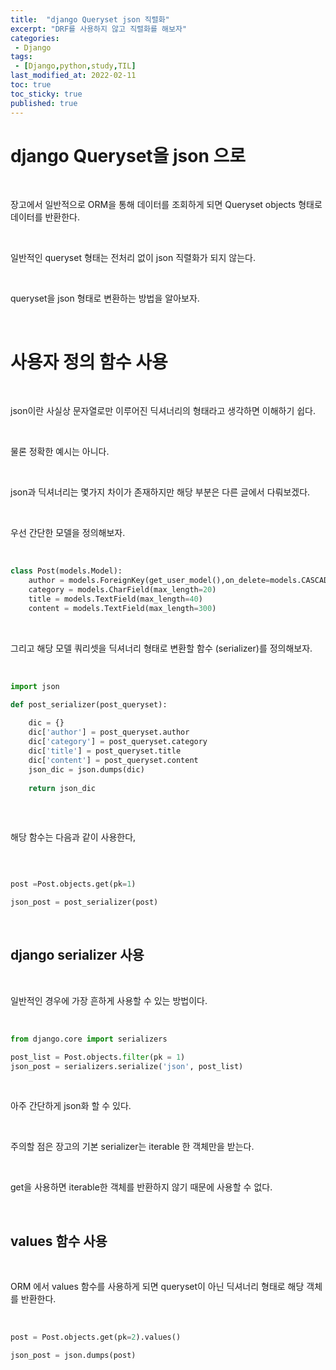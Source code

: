```yaml
---
title:  "django Queryset json 직렬화"
excerpt: "DRF를 사용하지 않고 직렬화를 해보자"
categories:
 - Django
tags:
 - [Django,python,study,TIL]
last_modified_at: 2022-02-11
toc: true
toc_sticky: true
published: true
---
```



# django Queryset을 json 으로


<br>


장고에서 일반적으로 ORM을 통해 데이터를 조회하게 되면 Queryset objects 형태로 데이터를 반환한다.


<br>



일반적인 queryset 형태는 전처리 없이 json 직렬화가 되지 않는다.

<br>


queryset을 json 형태로 변환하는 방법을 알아보자.

<br>


# 사용자 정의 함수 사용


<br>



json이란 사실상 문자열로만 이루어진 딕셔너리의 형태라고 생각하면 이해하기 쉽다.

<br>


물론 정확한 예시는 아니다.

<br>


json과 딕셔너리는 몇가지 차이가 존재하지만 해당 부분은 다른 글에서 다뤄보겠다.

<br>


우선 간단한 모델을 정의해보자.


<br>



```python
class Post(models.Model):
    author = models.ForeignKey(get_user_model(),on_delete=models.CASCADE)
    category = models.CharField(max_length=20)
    title = models.TextField(max_length=40)
    content = models.TextField(max_length=300)
```


<br>



그리고 해당 모델 쿼리셋을 딕셔너리 형태로 변환할 함수 (serializer)를 정의해보자.


<br>



``` python
import json

def post_serializer(post_queryset):
    
    dic = {}
    dic['author'] = post_queryset.author
    dic['category'] = post_queryset.category
    dic['title'] = post_queryset.title
    dic['content'] = post_queryset.content
    json_dic = json.dumps(dic)
    
    return json_dic
    
```

<br>


해당 함수는 다음과 같이 사용한다,

<br>


```python

post =Post.objects.get(pk=1)

json_post = post_serializer(post)
```



<br>




## django serializer 사용



<br>


일반적인 경우에 가장 흔하게 사용할 수 있는 방법이다.


<br>



```python
from django.core import serializers

post_list = Post.objects.filter(pk = 1)
json_post = serializers.serialize('json', post_list)
```

<br>


아주 간단하게 json화 할 수 있다.

<br>


주의할 점은 장고의 기본 serializer는 iterable 한 객체만을 받는다.

<br>


get을 사용하면 iterable한 객체를 반환하지 않기 때문에 사용할 수 없다.


<br>



## values 함수 사용

<br>


ORM 에서 values 함수를 사용하게 되면 queryset이 아닌 딕셔너리 형태로 해당 객체를 반환한다.

<br>


```python
post = Post.objects.get(pk=2).values()

json_post = json.dumps(post)
```

<br>
